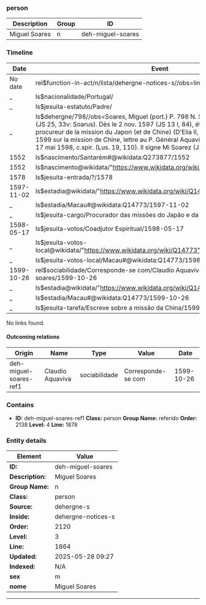 ### person






| Description | Group | ID |
|-- | -- | -- |
| Miguel Soares| n |deh-miguel-soares |



### Timeline

| Date       | Event                   |
|------------|-------------------------|
| No date| rel$function-in-act/n/lista/dehergne-notices-s//obs=line: 1864|
| _ | ls$nacionalidade/Portugal/|
| _ | ls$jesuita-estatuto/Padre/|
| _ | ls$dehergne/798//obs=Soares, Miguel (port.) P. 798 N. Santarem, 1552 -E. 1578 (JS 25, 33v: Soarus). Dès le 2 nov. 1597 (JS 13 I, 84), était à Macao comme procureur de la mission du Japon (et de Chine) (D'Elia II, 30). Il en écrit le 26 oct. 1599 sur la mission de Chine, lettre au P. Général Aquaviva (JS 13 II, 342). V. Macao, 17 mai 1598, c.spir. (Lus. 19, 110). Il signe Mi Soarez (JS 13 I, 85).|
| 1552| ls$nascimento/Santarém#@wikidata:Q273877/1552|
| 1552| ls$nascimento@wikidata/"https://www.wikidata.org/wiki/Q273877"%Santarém/1552|
| 1578| ls$jesuita-entrada/?/1578|
| 1597-11-02| ls$estadia@wikidata/"https://www.wikidata.org/wiki/Q14773"%Macau/1597-11-02|
| _ | ls$estadia/Macau#@wikidata:Q14773/1597-11-02|
| _ | ls$jesuita-cargo/Procurador das missões do Japão e da China/1597-11-02|
| 1598-05-17| ls$jesuita-votos/Coadjutor Espiritual/1598-05-17|
| _ | ls$jesuita-votos-local@wikidata/"https://www.wikidata.org/wiki/Q14773"%Macau/1598-05-17|
| _ | ls$jesuita-votos-local/Macau#@wikidata:Q14773/1598-05-17|
| 1599-10-26| rel$sociabilidade/Corresponde-se com/Claudio Aquaviva/deh-miguel-soares/1599-10-26|
| _ | ls$estadia@wikidata/"https://www.wikidata.org/wiki/Q14773"%Macau/1599-10-26|
| _ | ls$estadia/Macau#@wikidata:Q14773/1599-10-26|
| _ | ls$jesuita-tarefa/Escreve sobre a missão da China/1599-10-26|

No links found.


#### Outcoming relations

|  Origin | Name | Type | Value | Date |
|-- | -- | -- | -- | -- |
| deh-miguel-soares-ref1| Claudio Aquaviva |sociabilidade |Corresponde-se com| 1599-10-26 |


### Contains



- **ID:** deh-miguel-soares-ref1
  **Class:** person
  **Group Name:** referido
  **Order:** 2138
  **Level:** 4
  **Line:** 1878
  


### Entity details

| Element | Value |
|----|---|
| **ID:**    | deh-miguel-soares |
| **Description:** | Miguel Soares |
| **Group Name:** | n |
| **Class:** | person |
| **Source:** | dehergne-s |
| **Inside:**| dehergne-notices-s |
| **Order:** | 2120 |
| **Level:** | 3 |
| **Line:**  | 1864 |
| **Updated:** | 2025-05-28 09:27 |
| **Indexed:** | N/A |
| **sex** | m|
| **nome** | Miguel Soares|


---